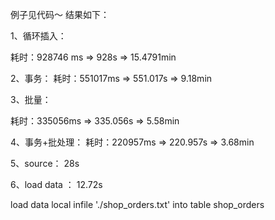 例子见代码～
结果如下：

1、循环插入：

耗时：928746 ms  => 928s => 15.4791min

2、事务：
耗时：551017ms => 551.017s => 9.18min


3、批量：

耗时：335056ms => 335.056s => 5.58min

4、事务+批处理：
耗时：220957ms => 220.957s => 3.68min


5、source： 28s

6、load data ： 12.72s

load data local infile './shop_orders.txt' into table shop_orders


